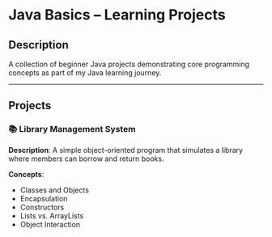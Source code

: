 # Java Basics – Learning Projects

## Description
A collection of beginner Java projects demonstrating core programming concepts as part of my Java learning journey.

---

## Projects

### 📚 Library Management System
**Description**: A simple object-oriented program that simulates a library where members can borrow and return books.

**Concepts**:
- Classes and Objects
- Encapsulation
- Constructors
- Lists vs. ArrayLists
- Object Interaction
